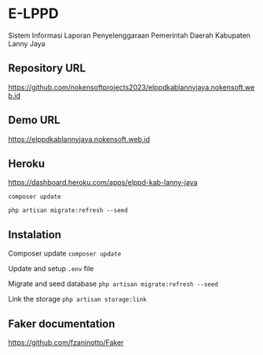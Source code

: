 # E-LPPD
Sistem Informasi Laporan Penyelenggaraan Pemerintah Daerah Kabupaten Lanny Jaya

## Repository URL
https://github.com/nokensoftprojects2023/elppdkablannyjaya.nokensoft.web.id

## Demo URL
https://elppdkablannyjaya.nokensoft.web.id

## Heroku
https://dashboard.heroku.com/apps/elppd-kab-lanny-jaya

```
composer update
```

```
php artisan migrate:refresh --seed
```

## Instalation

Composer update
```composer update```

Update and setup ```.env``` file

Migrate and seed database
```php artisan migrate:refresh --seed```

Link the storage
```php artisan storage:link ```

## Faker documentation

https://github.com/fzaninotto/Faker
